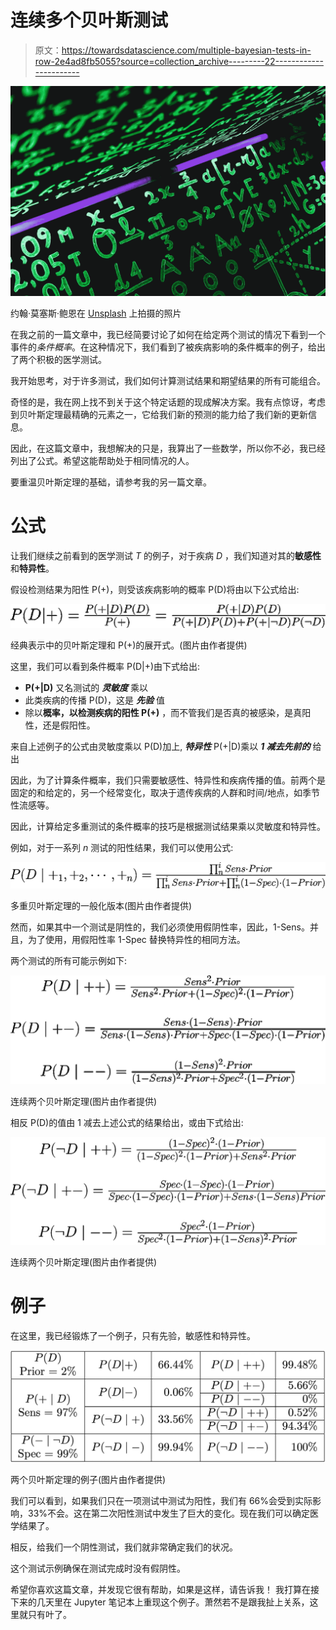 # 连续多个贝叶斯测试

> 原文：<https://towardsdatascience.com/multiple-bayesian-tests-in-row-2e4ad8fb5055?source=collection_archive---------22----------------------->

![](img/6da7b2dbc1f0d3cb5bc9986e0e67772a.png)

约翰·莫塞斯·鲍恩在 [Unsplash](https://unsplash.com/s/photos/test?utm_source=unsplash&utm_medium=referral&utm_content=creditCopyText) 上拍摄的照片

在我之前的一篇文章中，我已经简要讨论了如何在给定两个测试的情况下看到一个事件的*条件概率*。在这种情况下，我们看到了被疾病影响的条件概率的例子，给出了两个积极的医学测试。

我开始思考，对于许多测试，我们如何计算测试结果和期望结果的所有可能组合。

奇怪的是，我在网上找不到关于这个特定话题的现成解决方案。我有点惊讶，考虑到贝叶斯定理最精确的元素之一，它给我们新的预测的能力给了我们新的更新信息。

因此，在这篇文章中，我想解决的只是，我算出了一些数学，所以你不必，我已经列出了公式。希望这能帮助处于相同情况的人。

要重温贝叶斯定理的基础，请参考我的另一篇文章。

</bayes-theorem-for-medical-test-f1fb12b579c6>  

# 公式

让我们继续之前看到的医学测试 *T* 的例子，对于疾病 *D* ，我们知道对其的**敏感性**和**特异性**。

假设检测结果为阳性 P(+)，则受该疾病影响的概率 P(D)将由以下公式给出:

![](img/3f1a311f0e9af721e030226e190a4558.png)

经典表示中的贝叶斯定理和 P(+)的展开式。(图片由作者提供)

这里，我们可以看到条件概率 P(D|+)由下式给出:

*   **P(+|D)** 又名测试的 ***灵敏度*** 乘以
*   此类疾病的传播 P(D)，这是 ***先验*** 值
*   除以**概率，以检测疾病的阳性 P(+)** ，而不管我们是否真的被感染，是真阳性，还是假阳性。

来自上述例子的公式由灵敏度乘以 P(D)加上, ***特异性*** P(+|D)乘以 ***1 减去先前的*** 给出

因此，为了计算条件概率，我们只需要敏感性、特异性和疾病传播的值。前两个是固定的和给定的，另一个经常变化，取决于遗传疾病的人群和时间/地点，如季节性流感等。

因此，计算给定多重测试的条件概率的技巧是根据测试结果乘以灵敏度和特异性。

例如，对于一系列 *n* 测试的阳性结果，我们可以使用公式:

![](img/1cb96b032173b1ca70b4136d9ac3ae3d.png)

多重贝叶斯定理的一般化版本(图片由作者提供)

然而，如果其中一个测试是阴性的，我们必须使用假阴性率，因此，1-Sens。并且，为了使用，用假阳性率 1-Spec 替换特异性的相同方法。

两个测试的所有可能示例如下:

![](img/7fff7732fe917426d0e51c801ec1364a.png)

连续两个贝叶斯定理(图片由作者提供)

相反 P(D)的值由 1 减去上述公式的结果给出，或由下式给出:

![](img/5c5f62b0d4ed5a7cdfc01033a88883e7.png)

连续两个贝叶斯定理(图片由作者提供)

# 例子

在这里，我已经锻炼了一个例子，只有先验，敏感性和特异性。

![](img/5e1326f7c746f110752edde61f027e6a.png)

两个贝叶斯定理的例子(图片由作者提供)

我们可以看到，如果我们只在一项测试中测试为阳性，我们有 66%会受到实际影响，33%不会。这在第二次阳性测试中发生了巨大的变化。现在我们可以确定医学结果了。

相反，给我们一个阴性测试，我们就非常确定我们的状况。

这个测试示例确保在测试完成时没有假阴性。

希望你喜欢这篇文章，并发现它很有帮助，如果是这样，请告诉我！
我打算在接下来的几天里在 Jupyter 笔记本上重现这个例子。萧然若不是跟我扯上关系，这里就只有叶了。
